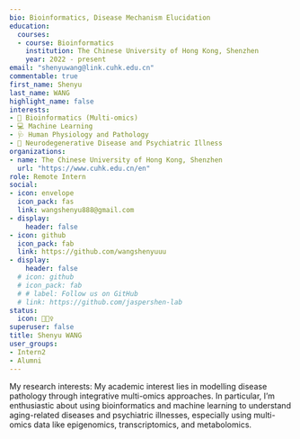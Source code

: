 ```yaml
---
bio: Bioinformatics, Disease Mechanism Elucidation
education: 
  courses:
  - course: Bioinformatics
    institution: The Chinese University of Hong Kong, Shenzhen
    year: 2022 - present
email: "shenyuwang@link.cuhk.edu.cn"
commentable: true
first_name: Shenyu
last_name: WANG
highlight_name: false
interests:
- 📂 Bioinformatics (Multi-omics)
- 💻 Machine Learning
- 🩺 Human Physiology and Pathology
- 🧠 Neurodegenerative Disease and Psychiatric Illness
organizations:
- name: The Chinese University of Hong Kong, Shenzhen
  url: "https://www.cuhk.edu.cn/en"
role: Remote Intern
social:
- icon: envelope
  icon_pack: fas
  link: wangshenyu888@gmail.com
- display:
    header: false
- icon: github
  icon_pack: fab
  link: https://github.com/wangshenyuuu
- display:
    header: false
  # icon: github
  # icon_pack: fab
  # # label: Follow us on GitHub
  # link: https://github.com/jaspershen-lab
status:
  icon: 💁🏻‍♀️️
superuser: false
title: Shenyu WANG
user_groups:
- Intern2
- Alumni
---
```


My research interests: My academic interest lies in modelling disease pathology through integrative multi-omics approaches. In particular, I’m enthusiastic about using bioinformatics and machine learning to understand aging-related diseases and psychiatric illnesses, especially using multi-omics data like epigenomics, transcriptomics, and metabolomics.
